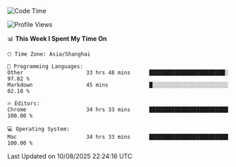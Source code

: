 <!--START_SECTION:waka-->
![Code Time](http://img.shields.io/badge/Code%20Time-4%2C329%20hrs%2014%20mins-blue)

![Profile Views](http://img.shields.io/badge/Profile%20Views-0-blue)

📊 **This Week I Spent My Time On** 

```text
🕑︎ Time Zone: Asia/Shanghai

💬 Programming Languages: 
Other                    33 hrs 48 mins      ████████████████████████░   97.82 % 
Markdown                 45 mins             █░░░░░░░░░░░░░░░░░░░░░░░░   02.18 % 

🔥 Editors: 
Chrome                   34 hrs 33 mins      █████████████████████████   100.00 % 

💻 Operating System: 
Mac                      34 hrs 33 mins      █████████████████████████   100.00 % 
```


 Last Updated on 10/08/2025 22:24:16 UTC
<!--END_SECTION:waka-->